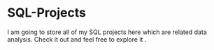 # SQL-Projects
I am going to store all of my SQL projects here which are related data analysis. Check it out and feel free to explore it . 
